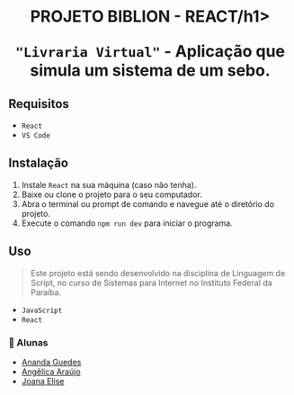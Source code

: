 <h1 align="center">PROJETO BIBLION - REACT/h1>

`"Livraria Virtual"` - Aplicação que simula um sistema de um sebo. 

## Requisitos
+ `React`
+ `VS Code`

## Instalação
1. Instale `React` na sua máquina (caso não tenha).
2. Baixe ou clone o projeto para o seu computador.
3. Abra o terminal ou prompt de comando e navegue até o diretório do projeto.
4. Execute o comando `npm run dev` para iniciar o programa.

## Uso
> Este projeto está sendo desenvolvido na disciplina de Linguagem de Script, no curso de Sistemas para Internet no Instituto Federal da Paraíba.
+ `JavaScript`
+ `React`

### 📝 Alunas

- [Ananda Guedes](https://github.com/agu3des)
- [Angêlica Araújo](https://github.com/araujo-angel)
- [Joana Elise](https://github.com/joanaeliseal)
